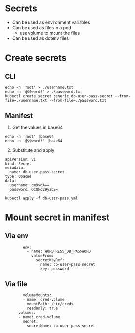 # Secrets

- Can be used as environment variables
- Can be used as files in a pod
  - use volume to mount the files
- Can be used as dotenv files

# Create secrets

## CLI

```
echo -n 'root' > ./username.txt 
echo -n '@$$word!' > ./password.txt
kubectl create secret generic db-user-pass-secret --from-file=./username.txt --from-file=./password.txt
```

## Manifest

1. Get the values in base64

```
echo -n 'root' |base64
echo -n '@$$word!' |base64
```

2. Substitute and apply
   
```
apiVersion: v1
kind: Secret
metadata:
  name: db-user-pass-secret
type: Opaque
data:
  username: cm9vdA==
  password: QCQkd29yZCE=
```

`kubectl apply -f db-user-pass.yml`

# Mount secret in manifest

## Via env

```
        env:
          - name: WORDPRESS_DB_PASSWORD
            valueFrom:
              secretKeyRef:
                name: db-user-pass-secret
                key: password
```

## Via file

```
        volumeMounts:
        - name: cred-volume
          mountPath: /etc/creds
          readOnly: true
      volumes:
      - name: cred-volume
        secret: 
          secretName: db-user-pass-secret
```